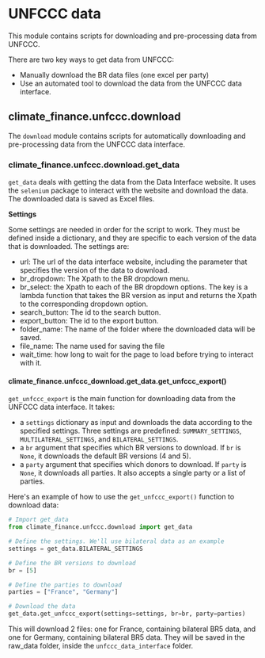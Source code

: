 # UNFCCC data

This module contains scripts for downloading and pre-processing data from UNFCCC.

There are two key ways to get data from UNFCCC:
- Manually download the BR data files (one excel per party)
- Use an automated tool to download the data from the UNFCCC data interface.

## climate_finance.unfccc.download

The `download` module contains scripts for automatically downloading and pre-processing data from the UNFCCC data interface.

### climate_finance.unfccc.download.get_data
`get_data` deals with getting the data from the Data Interface website. It uses the `selenium` package to interact with
the website and download the data. The downloaded data is saved as Excel files.

**Settings**

Some settings are needed in order for the script to work. They must be defined inside a dictionary, and they are 
specific to each version of the data that is downloaded. The settings are:
- url: The url of the data interface website, including the parameter that specifies the version of the data to download.
- br_dropdown: The Xpath to the BR dropdown menu.
- br_select: the Xpath to each of the BR dropdown options. The key is a lambda function that takes the BR version 
as input and returns the Xpath to the corresponding dropdown option.
- search_button: The id to the search button.
- export_button: The id to the export button.
- folder_name: The name of the folder where the downloaded data will be saved.
- file_name: The name used for saving the file
- wait_time: how long to wait for the page to load before trying to interact with it.

#### climate_finance.unfccc_download.get_data.get_unfccc_export()
`get_unfccc_export` is the main function for downloading data from the UNFCCC data interface. 
It takes:
- a `settings` dictionary as input and downloads the data according to the specified settings.
Three settings are predefined: `SUMMARY_SETTINGS`, `MULTILATERAL_SETTINGS`, and `BILATERAL_SETTINGS`.
- a `br` argument that specifies which BR versions to download. If `br` is `None`, 
it downloads the default BR versions (4 and 5).
- a `party` argument that specifies which donors to download. If `party` is `None`,
it downloads all parties. It also accepts a single party or a list of parties.

Here's an example of how to use the `get_unfccc_export()` function to download data:

```python
# Import get_data
from climate_finance.unfccc.download import get_data

# Define the settings. We'll use bilateral data as an example
settings = get_data.BILATERAL_SETTINGS

# Define the BR versions to download
br = [5]

# Define the parties to download
parties = ["France", "Germany"]

# Download the data
get_data.get_unfccc_export(settings=settings, br=br, party=parties)
```

This will download 2 files: one for France, containing bilateral BR5 data, and one for Germany, 
containing bilateral BR5 data. They will be saved in the raw_data folder, inside the `unfccc_data_interface` folder.
